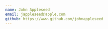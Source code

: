 ```yaml
---
name: John Appleseed
email: jappleseed@apple.com
github: https://www.github.com/johnappleseed
---
```

